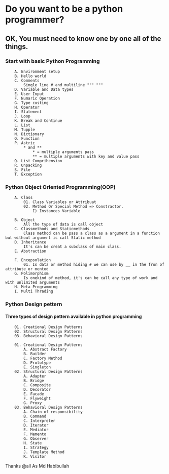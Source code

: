 # Do you want to be a python programmer?
## OK, You must need to know one by one all of the things.

### Start with basic Python Programming

```
    A. Environment setup
    B. Hello world
    C. Comments
        Single line # and multiline """ """
    D. Variable and Data types
    E. User Input
    F. Numaric Operation
    G. Type custing
    H. Operator
    I. Statement
    J. Loop
    K. Break and Continue
    L. List
    M. Tupple
    N. Dictionary
    O. Function
    P. Astric
        * and **
        	* = multiple arguments pass
        	** = multiple arguments with key and value pass
    Q. List Comprihension
    R. Unpacking
    S. File
    T. Exception
```

### Python Object Oriented Programming(OOP)

```
    A. Class
        01. Class Variables or Attribuat
        02. Method Or Special Method => Constractor.
            I) Instances Variable

    B. Object
        All the type of data is call object
    C. Classmethods and Staticmethods
        Class method can be pass a class as a argument in a function but without argument is call Static method
    D. Inheritance
        It's can be creat a subclass of main class.
    E. Abstraction

    F. Encepsolation
        01. Is data or method hiding # we can use by __ in the fron of attribute or mentod
    G. Polimorphism
        Is onekind of method, it's can be call any type of work and with unlimited arguments
    H. Meta Programming
    I. Multi Thrading
``` 

### Python Design pettern

#### Three types of design pettern available in python programming
```
	01. Creational Design Patterns
	02. Structural Design Patterns
	03. Behavioral Design Patterns

	01. Creational Design Patterns
		A. Abstract Factory
		B. Builder
		C. Factory Method
		D. Prototype
		E. Singleton
	02. Structural Design Patterns
		A. Adapter
		B. Bridge
		C. Composite
		D. Decorator
		E. Facade
		F. Flyweight
		G. Proxy
	03. Behavioral Design Patterns
		A. Chain of responsibility
		B. Command
		C. Interpreter
		D. Iterator
		E. Mediator
		F. Memento
		G. Observer
		H. State
		I. Strategy
		J. Template Method
		K. Visitor
```

Thanks @all
As Md Habibullah
